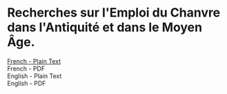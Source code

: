 # Recherches sur l'Emploi du Chanvre dans l'Antiquité et dans le Moyen Âge.

[French - Plain Text](full-text-french.md)  
French - PDF  
English - Plain Text  
English - PDF  
